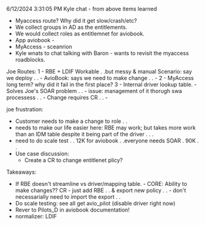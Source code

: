 

6/12/2024 3:31:05 PM
Kyle chat - from above items learned
   - Myaccess route? Why did it get slow/crash/etc?
   - We collect groups in AD as the entitlements.
   - We would collect roles as entitlemnet for aviobook.
   - App aviobook -
   - MyAccess - sceanrion
   - Kyle wnats to chat talking with Baron - wants to revisit the myaccess roadblocks.

Joe
  Routes:
   1 - RBE + LDIF
    Workable . .but messy & manual
    Scenario: say we deploy . .
       - AvioBook: says we need to make change . .
       -
   2 - MyAccess long term? why did it fail in the first place?
   3 - Internal driver lookup table.
     - Solves Joe's SOAR problem . .
     - issue: management of it thorugh swa processess . .
     - Change requires CR . .
     -

joe frustration:
   - Customer needs to make a change to role . .
   - needs to make our life easier here: RBE may work; but takes more work than an IDM table despite it being part of the driver . . .
   - need to do scale test . . 12K for aviobook . .everyone needs SOAR . 90K . .
   - Use case discussion:
     - Create a CR to change entitlenet plicy?

Takeaways:
   - If RBE doesn't streamline vs driver/mapping table.
    - CORE: Ability to make changes?? CR - just add RBE . . & export new policy . .
    - don't necessarially need to import the export . .
   - Do scale testing: see all get avio_pilot (disable driver right now)
   - Rever to Pilots_D in aviobook documentation!
   - normalizer: LDIF

